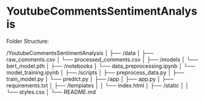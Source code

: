 # YoutubeCommentsSentimentAnalysis

Folder Structure:

/YoutubeCommentsSentimentAnalysis
│
├── /data
│   ├── raw_comments.csv
│   └── processed_comments.csv
│
├── /models
│   └── bert_model.pth
│
├── /notebooks
│   └── data_preprocessing.ipynb
│   └── model_training.ipynb
│
├── /scripts
│   ├── preprocess_data.py
│   ├── train_model.py
│   └── predict.py
│
├── /app
│   ├── app.py
│   ├── requirements.txt
│   ├── /templates
│   │   └── index.html
│   ├── /static
│   │   └── styles.css
│
└── README.md

